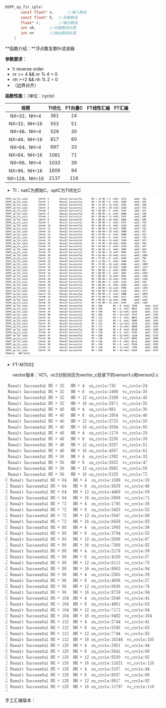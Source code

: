 

```c

DSPF_sp_fir_cplx(
       const float* x,      //输入数组
	   const float* h,  //系数数组
  	   float* r,	    //输出数组
 	   int nh,	    //系数数组长度
	   int nr	    //输出数组长度
	)
```

**函数介绍：**浮点数复数fir滤波器

**参数要求**：

 * h reverse order   
 * nr >= 4 && nr % 4 = 0
 * nh >=2 && nh % 2 = 0
 * （边界对齐）

**函数性能：**（单位：cycle）

|     规模      | TI优化 | FT向量C | FT线性汇编 | FT汇编 |
| :-----------: | :----: | :-----: | :--------: | :----: |
|  NX=32、NH=4  |  361   |   24    |            |        |
| NX=32、NH=16  |  553   |   51    |            |        |
|  NX=48、NH=4  |  529   |   30    |            |        |
| NX=48、NH=16  |  817   |   60    |            |        |
|  NX=64、NH=4  |  697   |   33    |            |        |
| NX=64、NH=16  |  1081  |   71    |            |        |
|  NX=96、NH=4  |  1033  |   39    |            |        |
| NX=96、NH=16  |  1609  |   94    |            |        |
| NX=128、NH=16 |  2137  |   116   |            |        |

* TI：natC为原始C，optC为TI优化C 

<img src = ./image/Ti_test.png />

* FT-M7002

  vector版本：VC1，vc2分别对应为vector_c目录下的verson1.c和verson2.c
<img src = "./image/FT_m7002 _vectorC.png" />

  手工汇编版本：

